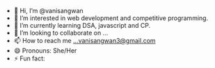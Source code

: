 - 👋 Hi, I’m @vanisangwan
- 👀 I’m interested in web development and competitive programming.
- 🌱 I’m currently learning DSA, javascript and CP.
- 💞️ I’m looking to collaborate on ...
- 📫 How to reach me ...vanisangwan3@gmail.com
- 😄 Pronouns: She/Her
- ⚡ Fun fact: 

<!---
vanisangwan/vanisangwan is a ✨ special ✨ repository because its `README.md` (this file) appears on your GitHub profile.
You can click the Preview link to take a look at your changes.
--->
